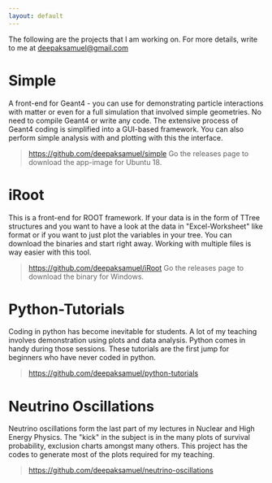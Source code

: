 ```yaml
---
layout: default
---
```



<!-- [Link to another page](./another-page.html). -->

The following are the projects that I am working on.
For more details, write to me at deepaksamuel@gmail.com

# Simple

A front-end for Geant4 - you can use for demonstrating particle interactions with matter or even for a full simulation that involved simple geometries. 
No need to compile Geant4 or write any code. The extensive process of Geant4 coding is simplified into a GUI-based framework. You can also perform simple
analysis with and plotting with this the interface.

> https://github.com/deepaksamuel/simple
> Go the releases page to download the app-image for Ubuntu 18.

# iRoot

This is a front-end for ROOT framework. If your data is in the form of TTree structures and you want to have a look at the data in "Excel-Worksheet" like format 
or if you want to just plot the variables in your tree. You can download the binaries and start right away. Working with multiple files is way easier with this tool.

> https://github.com/deepaksamuel/iRoot
> Go the releases page to download the binary for Windows.


# Python-Tutorials

Coding in python has become inevitable for students. A lot of my teaching involves demonstration using plots and data analysis. Python comes in handy during those sessions.
These tutorials are the first jump for beginners who have never coded in python. 

> https://github.com/deepaksamuel/python-tutorials

# Neutrino Oscillations

Neutrino oscillations form the last part of my lectures in Nuclear and High Energy Physics. The "kick" in the subject is in the many plots of survival probability, exclusion charts amongst many others. This project has the codes to generate most of the plots required for my teaching. 

> https://github.com/deepaksamuel/neutrino-oscillations

<!-- ```js
// Javascript code with syntax highlighting.
var fun = function lang(l) {
  dateformat.i18n = require('./lang/' + l)
  return true;
}
```

```ruby
# Ruby code with syntax highlighting
GitHubPages::Dependencies.gems.each do |gem, version|
  s.add_dependency(gem, "= #{version}")
end
```

#### Header 4

*   This is an unordered list following a header.
*   This is an unordered list following a header.
*   This is an unordered list following a header.

##### Header 5

1.  This is an ordered list following a header.
2.  This is an ordered list following a header.
3.  This is an ordered list following a header.

###### Header 6

| head1        | head two          | three |
|:-------------|:------------------|:------|
| ok           | good swedish fish | nice  |
| out of stock | good and plenty   | nice  |
| ok           | good `oreos`      | hmm   |
| ok           | good `zoute` drop | yumm  |

### There's a horizontal rule below this.

* * *

### Here is an unordered list:

*   Item foo
*   Item bar
*   Item baz
*   Item zip

### And an ordered list:

1.  Item one
1.  Item two
1.  Item three
1.  Item four

### And a nested list:

- level 1 item
  - level 2 item
  - level 2 item
    - level 3 item
    - level 3 item
- level 1 item
  - level 2 item
  - level 2 item
  - level 2 item
- level 1 item
  - level 2 item
  - level 2 item
- level 1 item

### Small image

![Octocat](https://github.githubassets.com/images/icons/emoji/octocat.png)

### Large image

![Branching](https://guides.github.com/activities/hello-world/branching.png)


### Definition lists can be used with HTML syntax.

<dl>
<dt>Name</dt>
<dd>Godzilla</dd>
<dt>Born</dt>
<dd>1952</dd>
<dt>Birthplace</dt>
<dd>Japan</dd>
<dt>Color</dt>
<dd>Green</dd>
</dl>

```
Long, single-line code blocks should not wrap. They should horizontally scroll if they are too long. This line should be long enough to demonstrate this.
```

```
The final element.
``` -->
